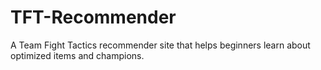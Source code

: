 # TFT-Recommender
A Team Fight Tactics recommender site that helps beginners learn about optimized items and champions.
